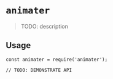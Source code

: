# `animater`

> TODO: description

## Usage

```
const animater = require('animater');

// TODO: DEMONSTRATE API
```

